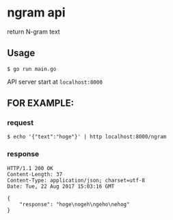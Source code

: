 # ngram api

return N-gram text

## Usage
```
$ go run main.go
```

API server start at `localhost:8000`

## FOR EXAMPLE:
### request
```
$ echo '{"text":"hoge"}' | http localhost:8000/ngram
```
### response
```
HTTP/1.1 200 OK
Content-Length: 37
Content-Type: application/json; charset=utf-8
Date: Tue, 22 Aug 2017 15:03:16 GMT

{
    "response": "hoge\nogeh\ngeho\nehog"
}
```
